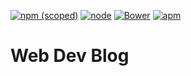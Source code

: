 [![npm (scoped)](https://img.shields.io/npm/v/@cycle/core.svg?maxAge=2592000)]() [![node](https://img.shields.io/badge/node-v6.4.0-green.svg?maxAge=2592000)]()
[![Bower](https://img.shields.io/bower/v/bootstrap.svg?maxAge=2592000)]()
[![apm](https://img.shields.io/apm/l/vim-mode.svg?maxAge=2592000)]()

# Web Dev Blog
